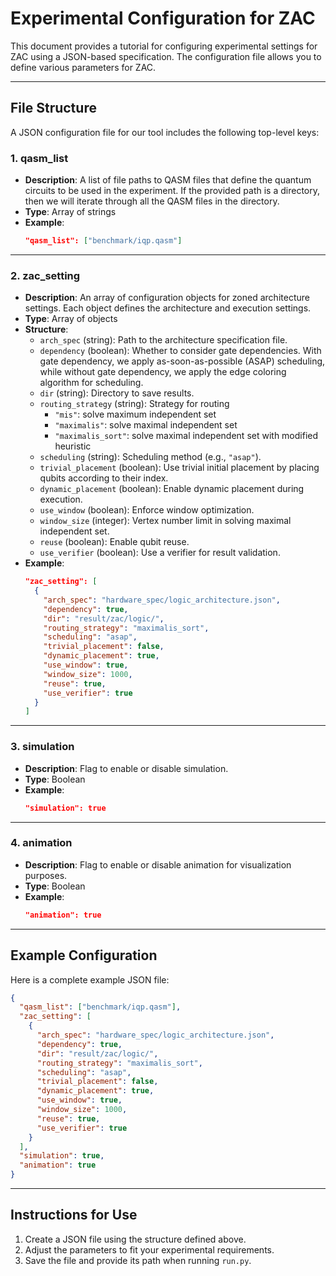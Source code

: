 # Experimental Configuration for ZAC

This document provides a tutorial for configuring experimental settings for ZAC using a JSON-based specification. The configuration file allows you to define various parameters for ZAC.

---

## File Structure

A JSON configuration file for our tool includes the following top-level keys:

### 1. **qasm_list**
   - **Description**: A list of file paths to QASM files that define the quantum circuits to be used in the experiment. If the provided path is a directory, then we will iterate through all the QASM files in the directory.
   - **Type**: Array of strings
   - **Example**:
     ```json
     "qasm_list": ["benchmark/iqp.qasm"]
     ```

---

### 2. **zac_setting**
   - **Description**: An array of configuration objects for zoned architecture settings. Each object defines the architecture and execution settings.
   - **Type**: Array of objects
   - **Structure**:
     - `arch_spec` (string): Path to the architecture specification file.
     - `dependency` (boolean): Whether to consider gate dependencies. With gate dependency, we apply as-soon-as-possible (ASAP) scheduling, while without gate dependency, we apply the edge coloring algorithm for scheduling.
     - `dir` (string): Directory to save results.
     - `routing_strategy` (string): Strategy for routing 
        - `"mis"`: solve maximum independent set
        - `"maximalis"`: solve maximal independent set
        - `"maximalis_sort"`: solve maximal independent set with modified heuristic
     - `scheduling` (string): Scheduling method (e.g., `"asap"`).
     - `trivial_placement` (boolean): Use trivial initial placement by placing qubits according to their index.
     - `dynamic_placement` (boolean): Enable dynamic placement during execution.
     - `use_window` (boolean): Enforce window optimization.
     - `window_size` (integer): Vertex number limit in solving maximal independent set.
     - `reuse` (boolean): Enable qubit reuse.
     - `use_verifier` (boolean): Use a verifier for result validation.
   - **Example**:
     ```json
     "zac_setting": [
       {
         "arch_spec": "hardware_spec/logic_architecture.json",
         "dependency": true,
         "dir": "result/zac/logic/",
         "routing_strategy": "maximalis_sort",
         "scheduling": "asap",
         "trivial_placement": false,
         "dynamic_placement": true,
         "use_window": true,
         "window_size": 1000,
         "reuse": true,
         "use_verifier": true
       }
     ]
     ```

---

### 3. **simulation**
   - **Description**: Flag to enable or disable simulation.
   - **Type**: Boolean
   - **Example**:
     ```json
     "simulation": true
     ```

---

### 4. **animation**
   - **Description**: Flag to enable or disable animation for visualization purposes.
   - **Type**: Boolean
   - **Example**:
     ```json
     "animation": true
     ```

---

## Example Configuration

Here is a complete example JSON file:

```json
{
  "qasm_list": ["benchmark/iqp.qasm"],
  "zac_setting": [
    {
      "arch_spec": "hardware_spec/logic_architecture.json",
      "dependency": true,
      "dir": "result/zac/logic/",
      "routing_strategy": "maximalis_sort",
      "scheduling": "asap",
      "trivial_placement": false,
      "dynamic_placement": true,
      "use_window": true,
      "window_size": 1000,
      "reuse": true,
      "use_verifier": true
    }
  ],
  "simulation": true,
  "animation": true
}
```

---

## Instructions for Use

1. Create a JSON file using the structure defined above.
2. Adjust the parameters to fit your experimental requirements.
3. Save the file and provide its path when running `run.py`.

